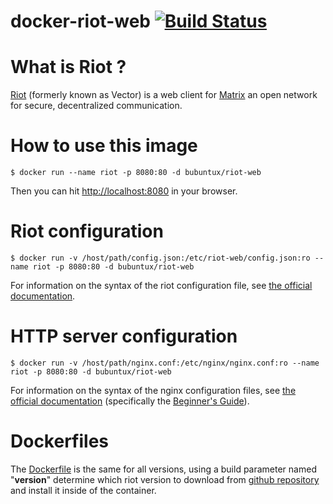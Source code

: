 # docker-riot-web [![Build Status](https://travis-ci.org/bubuntux/docker-riot-web.svg?branch=master)](https://travis-ci.org/bubuntux/docker-riot-web)

# What is Riot ? #
[Riot](https://about.riot.im/what-is-riot) (formerly known as Vector) is a web client for [Matrix](https://matrix.org) an open network for secure, decentralized communication.

# How to use this image #
```
$ docker run --name riot -p 8080:80 -d bubuntux/riot-web
```
Then you can hit [http://localhost:8080](http://localhost:8080) in your browser.

# Riot configuration #
```
$ docker run -v /host/path/config.json:/etc/riot-web/config.json:ro --name riot -p 8080:80 -d bubuntux/riot-web
```
For information on the syntax of the riot configuration file, see [the official documentation](https://github.com/vector-im/riot-web#configjson).

# HTTP server configuration #
```
$ docker run -v /host/path/nginx.conf:/etc/nginx/nginx.conf:ro --name riot -p 8080:80 -d bubuntux/riot-web
```
For information on the syntax of the nginx configuration files, see [the official documentation](http://nginx.org/en/docs/) (specifically the [Beginner's Guide](http://nginx.org/en/docs/beginners_guide.html#conf_structure)).

# Dockerfiles #
The [Dockerfile](https://github.com/bubuntux/docker-riot-web/blob/master/Dockerfile) is the same for all versions, using a build parameter named "**__version__**" determine which riot version to download from [github repository](https://github.com/vector-im/riot-web/releases) and install it inside of the container.
